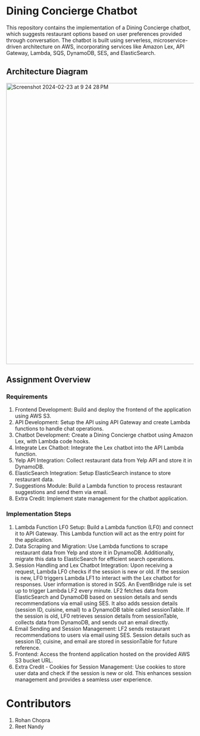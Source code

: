 
# Dining Concierge Chatbot

This repository contains the implementation of a Dining Concierge chatbot, which suggests restaurant options based on user preferences provided through conversation. The chatbot is built using serverless, microservice-driven architecture on AWS, incorporating services like Amazon Lex, API Gateway, Lambda, SQS, DynamoDB, SES, and ElasticSearch.

## Architecture Diagram

<img width="753" alt="Screenshot 2024-02-23 at 9 24 28 PM" src="https://github.com/rohnnie/cloud-computing/assets/46161834/abf37af5-c3bc-4def-ad70-1ec542ecd866">


## Assignment Overview

### Requirements
1. Frontend Development: Build and deploy the frontend of the application using AWS S3.
2. API Development: Setup the API using API Gateway and create Lambda functions to handle chat operations.
3. Chatbot Development: Create a Dining Concierge chatbot using Amazon Lex, with Lambda code hooks.
4. Integrate Lex Chatbot: Integrate the Lex chatbot into the API Lambda function.
5. Yelp API Integration: Collect restaurant data from Yelp API and store it in DynamoDB.
6. ElasticSearch Integration: Setup ElasticSearch instance to store restaurant data.
7. Suggestions Module: Build a Lambda function to process restaurant suggestions and send them via email.
8. Extra Credit: Implement state management for the chatbot application.

### Implementation Steps
1. Lambda Function LF0 Setup: Build a Lambda function (LF0) and connect it to API Gateway. This Lambda function will act as the entry point for the application.
2. Data Scraping and Migration: Use Lambda functions to scrape restaurant data from Yelp and store it in DynamoDB. Additionally, migrate this data to ElasticSearch for efficient search operations.
3. Session Handling and Lex Chatbot Integration:
Upon receiving a request, Lambda LF0 checks if the session is new or old.
If the session is new, LF0 triggers Lambda LF1 to interact with the Lex chatbot for responses. User information is stored in SQS.
An EventBridge rule is set up to trigger Lambda LF2 every minute. LF2 fetches data from ElasticSearch and DynamoDB based on session details and sends recommendations via email using SES. It also adds session details (session ID, cuisine, email) to a DynamoDB table called sessionTable.
If the session is old, LF0 retrieves session details from sessionTable, collects data from DynamoDB, and sends out an email directly.
4. Email Sending and Session Management:
LF2 sends restaurant recommendations to users via email using SES.
Session details such as session ID, cuisine, and email are stored in sessionTable for future reference.
5. Frontend: Access the frontend application hosted on the provided AWS S3 bucket URL.
6. Extra Credit - Cookies for Session Management:
Use cookies to store user data and check if the session is new or old. This enhances session management and provides a seamless user experience.

# Contributors
1. Rohan Chopra
2. Reet Nandy
